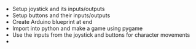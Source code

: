 - Setup joystick and its inputs/outputs
- Setup buttons and their inputs/outputs
- Create Arduino blueprint at end
- Import into python and make a game using pygame
- Use the inputs from the joystick and buttons for character movements
- 